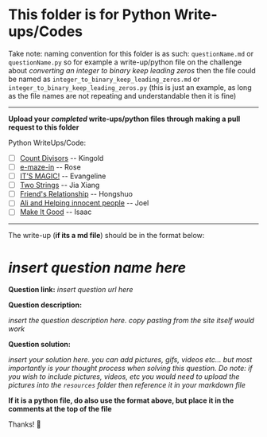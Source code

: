 # This folder is for Python Write-ups/Codes

Take note: naming convention for this folder is as such: `questionName.md` or `questionName.py` so for example a write-up/python file on the challenge about _converting an integer to binary keep leading zeros_  then the file could be named as `integer_to_binary_keep_leading_zeros.md` or `integer_to_binary_keep_leading_zeros.py` (this is just an example, as long as the file names are not repeating and understandable then it is fine)

---

**Upload your *__completed__* write-ups/python files through making a pull request to this folder**

Python WriteUps/Code:
- [ ] [Count Divisors](https://www.hackerearth.com/practice/basic-programming/input-output/basics-of-input-output/practice-problems/algorithm/count-divisors/) -- Kingold 
- [ ] [e-maze-in](https://www.hackerearth.com/practice/basic-programming/input-output/basics-of-input-output/practice-problems/algorithm/e-maze-in-1aa4e2ac/) -- Rose
- [ ] [IT’S MAGIC!](https://www.hackerearth.com/practice/basic-programming/input-output/basics-of-input-output/practice-problems/algorithm/its-magic/) -- Evangeline
- [ ] [Two Strings](https://www.hackerearth.com/practice/basic-programming/input-output/basics-of-input-output/practice-problems/algorithm/two-strings-4/) -- Jia Xiang
- [ ] [Friend's Relationship](https://www.hackerearth.com/practice/basic-programming/input-output/basics-of-input-output/practice-problems/algorithm/friends-relationship-1/) -- Hongshuo
- [ ] [Ali and Helping innocent people](https://www.hackerearth.com/practice/basic-programming/input-output/basics-of-input-output/practice-problems/algorithm/cartag-948c2b02/) -- Joel
- [ ] [Make It Good](https://codeforces.com/contest/1385/problem/C) -- Isaac

---

The write-up (**if its a md file**) should be in the format below:

# _insert question name here_

**Question link:** _insert question url here_

**Question description:**

_insert the question description here. copy pasting from the site itself would work_

**Question solution:**

_insert your solution here. you can add pictures, gifs, videos etc... but most importantly is your thought process when solving this question. Do note: if you wish to include pictures, videos, etc you would need to upload the pictures into the `resources` folder then reference it in your markdown file_

**If it is a python file, do also use the format above, but place it in the comments at the top of the file**

Thanks! :pray:
